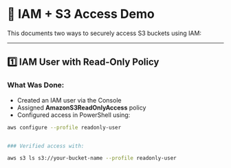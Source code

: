# 🔐 IAM + S3 Access Demo

This documents two ways to securely access S3 buckets using IAM:

---

## 1️⃣ IAM User with Read-Only Policy

### What Was Done:
- Created an IAM user via the Console
- Assigned **AmazonS3ReadOnlyAccess** policy
- Configured access in PowerShell using:

```bash
aws configure --profile readonly-user


### Verified access with:

aws s3 ls s3://your-bucket-name --profile readonly-user
